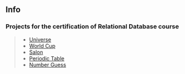 ## Info

### Projects for the certification of Relational Database course
>- [Universe](https://github.com/vsonap/FCC/tree/main/Universe)
>- [World Cup](https://github.com/vsonap/FCC/tree/main/worldcup)
>- [Salon](https://github.com/vsonap/FCC/tree/main/Salon)
>- [Periodic Table](https://github.com/vsonap/FCC/tree/main/periodic%20table)
>- [Number Guess](https://github.com/vsonap/FCC/tree/main/Number_Guess)
